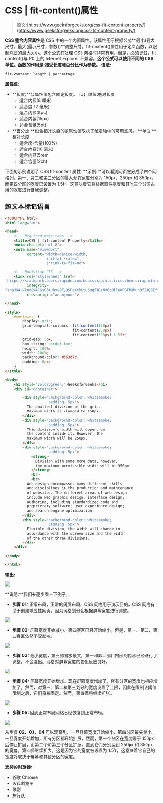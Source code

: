 # CSS | fit-content()属性

> 原文:[https://www.geeksforgeeks.org/css-fit-content-property/](https://www.geeksforgeeks.org/css-fit-content-property/)

**CSS 适合内容属性**是 CSS 中的一个内置属性。该属性用于根据公式**最小(最大尺寸，最大(最小尺寸，参数))**调整尺寸。fit-content()属性用于定义函数，以限制除法的最大大小。这个公式在处理 CSS 网格时非常有用。但是，必须记住，fit-content()与 PC 上的 Internet Explorer 不兼容。**这个公式可以使用不同的 CSS 单位。函数的作用是:接受长度和百分比作为参数。**
**语法:**

```html
fit-content: length | percentage
```

**属性值:**

*   **长度:**该属性值包含固定长度。
    T3】单位:绝对长度
    *   适合内容(8 厘米)
    *   适合度(12 毫米)
    *   适合内容(8pc)
    *   适合内容(15px)
    *   适合含量(5pt)
*   **百分比:**包含相对长度的该属性值取决于给定轴中的可用空间。
    **单位:**相对长度
    *   适合度-含量(100%)
    *   适合内容(10 毫米)
    *   适合内容(5rem)
    *   适合含量(2ch)

下面的示例说明了 CSS fit-content 属性:
**示例:**可以看到网页被分成了四个网格列。第一、第二和第三分区的最大允许宽度分别为 150px、250px 和 350px，而第四分区的宽度已设置为 1.5fr。这意味着它将根据器件宽度和其他三个分区占用的宽度进行自我调整。

## 超文本标记语言

```html
<!DOCTYPE html>
<html lang="en">

<head>
    <!-- Required meta tags -->
    <title>CSS | fit-content Property</title>
    <meta charset="utf-8">
    <meta name="viewport"
          content="width=device-width,
                   initial-scale=1,
                   shrink-to-fit=no">

    <!-- Bootstrap CSS -->
    <link rel="stylesheet" href=
"https://stackpath.bootstrapcdn.com/bootstrap/4.4.1/css/bootstrap.min.css"
          integrity=
"sha384-Vkoo8x4CGsO3+Hhxv8T/Q5PaXtkKtu6ug5TOeNV6gBiFeWPGFN9MuhOf23Q9Ifjh"
          crossorigin="anonymous">

</head>

<style>
    #container {
        display: grid;
        grid-template-columns: fit-content(150px)
                               fit-content(250px)
                               fit-content(350px) 1.5fr;
        grid-gap: 5px;
        box-sizing: border-box;
        height: 100%;
        width: 100%;
        background-color: #563d7c;
        padding: 8px;
    }
</style>

<body>
    <h1 style="color:green;">GeeksforGeeks</h1>
    <div id="container">

        <div style="background-color: whitesmoke;
                    padding: 5px">
          The smallest division of the grid.
          Maximum width is clamped to 150px.
        </div>
        <div style="background-color: whitesmoke;
                    padding: 5px">
          This division's width will depend on
          the content inside it. However, the
          maximum width will be 250px.
        </div>
        <div style="background-color: whitesmoke;
                    padding: 5px">
            <strong>
              Division with some more data, however,
              the maximum permissible width will be 350px.
            </strong>
            <br>
            <br>
          Web design encompasses many different skills
          and disciplines in the production and maintenance
          of websites. The different areas of web design
          include web graphic design; interface design;
          authoring, including standardized code and
          proprietary software; user experience design;
          and search engine optimization.
        </div>
        <div style="background-color: whitesmoke;
                    padding: 5px">
          Flexible division, the width will change in
          accordance with the screen size and the width
          of the other three divisions.
        </div>
    </div>

</body>

</html>
```

**输出:**

![](img/a53453a297adaa420e3a126375a4743c.png)

**说明:**我们来逐步看一下例子。

*   **步骤 01:** 正常布局，正常的网页布局。CSS 网格用于演示目的。CSS 网格有助于创建响应性网页，因为网格划分会根据屏幕宽度进行调整。

![](img/20de3d257fce0fe4869e17e5506a4763.png)

*   **步骤 02:** 屏幕宽度开始减小。第四赛区已经开始缩小，但是，第一、第二、第三赛区依然不受影响。

![](img/d8f09f6cc2000a59566d4db2f22b3a2b.png)

*   **步骤 03:** 最小宽度，第三师缩水最大。第一和第二部门内部的内容已经进行了调整，不会溢出。网格对屏幕宽度的变化反应良好。

![](img/fc6d8b38aea1702392f6950f501ee97a.png)

*   **步骤 04:** 屏幕宽度开始增加。现在屏幕宽度增加了，所有分区的宽度也相应增加了。然而，对第一、第二和第三划分的宽度设置了上限，因此在限制该阈值限制之后，它们将被固定。然而，第四师将继续扩张。

![](img/5a51c4a7edab82c2b33399e5d8c2aef6.png)

*   **步骤 05:** 回到正常布局网格已经恢复到正常布局。

![](img/f01d8d5a302596ae37519b686e8e7c06.png)

从步骤 **02、03、04** 可以观察到，一旦屏幕宽度开始缩小，第四分区最先缩小。一旦宽度开始增加，所有分区都开始扩展，然而，第一个分区在宽度等于 150px 后停止扩展，而第二个和第三个分区扩展，直到它们分别达到 250px 和 350px 的宽度。第四师继续扩大。这是因为它的宽度被设置为 1.5fr，这意味着它自己的宽度将取决于屏幕和其他分区的宽度。

**支持的浏览器:**

*   谷歌 Chrome
*   火狐浏览器
*   歌剧
*   旅行队